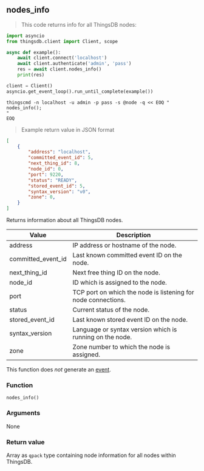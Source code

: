 ## nodes_info

> This code returns info for all ThingsDB nodes:

```python
import asyncio
from thingsdb.client import Client, scope

async def example():
    await client.connect('localhost')
    await client.authenticate('admin', 'pass')
    res = await client.nodes_info()
    print(res)

client = Client()
asyncio.get_event_loop().run_until_complete(example())
```

```shell
thingscmd -n localhost -u admin -p pass -s @node -q << EOQ "
nodes_info();
"
EOQ
```

> Example return value in JSON format

```json
[
    {
        "address": "localhost",
        "committed_event_id": 5,
        "next_thing_id": 8,
        "node_id": 0,
        "port": 9220,
        "status": "READY",
        "stored_event_id": 5,
        "syntax_version": "v0",
        "zone": 0,
    }
]
```

Returns information about all ThingsDB nodes.

Value | Description
------- | -----------
address | IP address or hostname of the node.
committed_event_id | Last known committed event ID on the node.
next_thing_id | Next free thing ID on the node.
node_id | ID which is assigned to the node.
port | TCP port on which the node is listening for node connections.
status | Current status of the node.
stored_event_id | Last known stored event ID on the node.
syntax_version | Language or syntax version which is running on the node.
zone | Zone number to which the node is assigned.


This function does *not* generate an [event](#events).

### Function
`nodes_info()`

### Arguments
None

### Return value
Array as `qpack` type containing node information for all nodes within ThingsDB.

